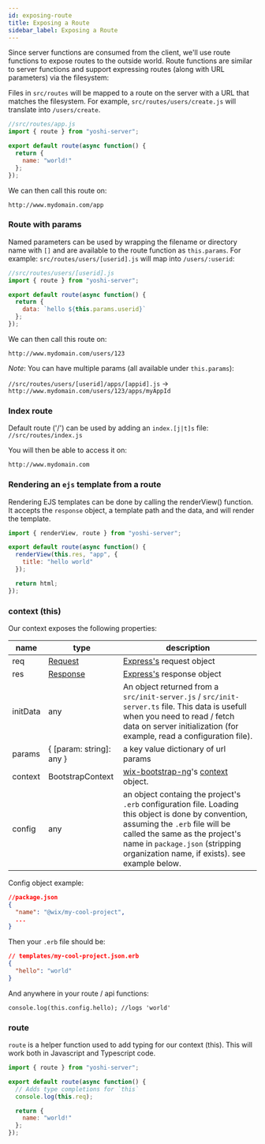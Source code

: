 ```yaml
---
id: exposing-route
title: Exposing a Route
sidebar_label: Exposing a Route
---
```


Since server functions are consumed from the client, we'll use route functions to expose routes to the outside world. Route functions are similar to server functions and support expressing routes (along with URL parameters) via the filesystem:

Files in `src/routes` will be mapped to a route on the server with a URL that matches the filesystem. For example, `src/routes/users/create.js` will translate into `/users/create`.

```js
//src/routes/app.js
import { route } from "yoshi-server";

export default route(async function() {
  return {
    name: "world!"
  };
});
```

We can then call this route on:

`http://www.mydomain.com/app`

### Route with params

Named parameters can be used by wrapping the filename or directory name with `[]` and are available to the route function as `this.params`. For example: `src/routes/users/[userid].js` will map into `/users/:userid`:

```js
//src/routes/users/[userid].js
import { route } from "yoshi-server";

export default route(async function() {
  return {
    data: `hello ${this.params.userid}`
  };
});
```

We can then call this route on:

`http://www.mydomain.com/users/123`

_Note_: You can have multiple params (all available under `this.params`):

`//src/routes/users/[userid]/apps/[appid].js` -> `http://www.mydomain.com/users/123/apps/myAppId`

### Index route

Default route ('/') can be used by adding an `index.[j|t]s` file:
`//src/routes/index.js`

You will then be able to access it on:

`http://www.mydomain.com`

### Rendering an `ejs` template from a route

Rendering EJS templates can be done by calling the renderView() function. It accepts the `response` object, a template path and the data, and will render the template.

```js
import { renderView, route } from "yoshi-server";

export default route(async function() {
  renderView(this.res, "app", {
    title: "hello world"
  });

  return html;
});
```

### context (this)

Our context exposes the following properties:

| name     | type                                                                      | description                                                                                                                                                                                                                                                  |
| -------- | ------------------------------------------------------------------------- | ------------------------------------------------------------------------------------------------------------------------------------------------------------------------------------------------------------------------------------------------------------ |
| req      | [Request](https://github.com/types/express/blob/master/lib/request.d.ts)  | [Express's](http://expressjs.com) request object                                                                                                                                                                                                             |
| res      | [Response](https://github.com/types/express/blob/master/lib/request.d.ts) | [Express's](http://expressjs.com) response object                                                                                                                                                                                                            |
| initData | any                                                                       | An object returned from a `src/init-server.js` / `src/init-server.ts` file. This data is usefull when you need to read / fetch data on server initialization (for example, read a configuration file).                                                       |
| params   | { [param: string]: any }                                                  | a key value dictionary of url params                                                                                                                                                                                                                         |
| context  | BootstrapContext                                                          | [wix-bootstrap-ng](https://github.com/wix-platform/wix-node-platform)'s [context](https://github.com/wix-platform/wix-node-platform/tree/master/bootstrap/wix-bootstrap-ng#context) object.                                                                  |
| config   | any                                                                       | an object containg the project's `.erb` configuration file. Loading this object is done by convention, assuming the `.erb` file will be called the same as the project's name in `package.json` (stripping organization name, if exists). see example below. |

Config object example:

```json
//package.json
{
  "name": "@wix/my-cool-project",
  ...
}
```

Then your `.erb` file should be:

```json
// templates/my-cool-project.json.erb
{
  "hello": "world"
}
```

And anywhere in your route / api functions:

```
console.log(this.config.hello); //logs 'world'
```

### route

`route` is a helper function used to add typing for our context (this). This will work both in Javascript and Typescript code.

```js
import { route } from "yoshi-server";

export default route(async function() {
  // Adds type completions for `this`
  console.log(this.req);

  return {
    name: "world!"
  };
});
```
